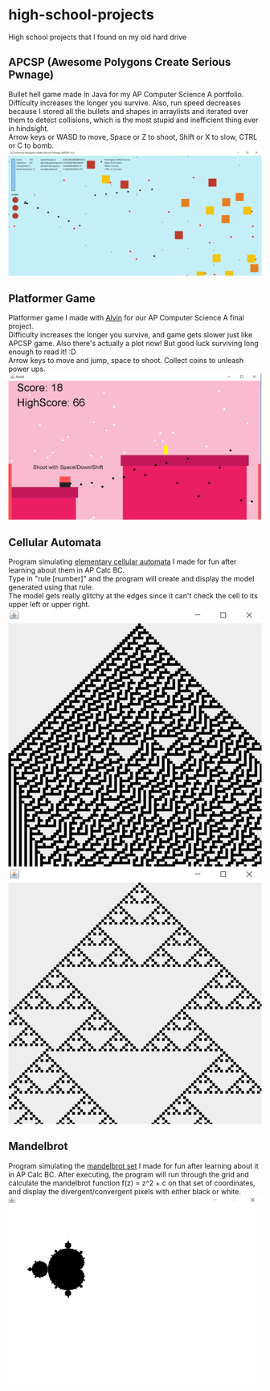 # high-school-projects
High school projects that I found on my old hard drive
## APCSP (Awesome Polygons Create Serious Pwnage)
Bullet hell game made in Java for my AP Computer Science A portfolio.  
Difficulty increases the longer you survive. Also, run speed decreases because I stored all the bullets and shapes in arraylists and iterated over them to detect collisions, which is the most stupid and inefficient thing ever in hindsight.  
Arrow keys or WASD to move, Space or Z to shoot, Shift or X to slow, CTRL or C to bomb.  
![alt text](apcsp.PNG)
## Platformer Game
Platformer game I made with [Alvin](https://github.com/realalvinnerds) for our AP Computer Science A final project.  
Difficulty increases the longer you survive, and game gets slower just like APCSP game. Also there's actually a plot now! But good luck surviving long enough to read it! :D  
Arrow keys to move and jump, space to shoot. Collect coins to unleash power ups.
![alt text](aaaa1.PNG)
## Cellular Automata
Program simulating [elementary cellular automata](https://en.wikipedia.org/wiki/Elementary_cellular_automaton) I made for fun after learning about them in AP Calc BC.  
Type in "rule [number]" and the program will create and display the model generated using that rule.  
The model gets really glitchy at the edges since it can't check the cell to its upper left or upper right.
![alt text](rule30.PNG)
![alt text](rule90.PNG)
## Mandelbrot
Program simulating the [mandelbrot set](https://en.wikipedia.org/wiki/Mandelbrot_set) I made for fun after learning about it in AP Calc BC.  After executing, the program will run through the grid and calculate the mandelbrot function f(z) = z^2 + c on that set of coordinates, and display the divergent/convergent pixels with either black or white.
![alt text](mandelbrot2.PNG)